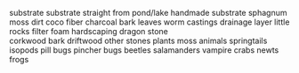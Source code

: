substrate
	substrate straight from pond/lake
	handmade substrate
		sphagnum moss
		dirt
		coco fiber 
		charcoal
		bark
		leaves
		worm castings
drainage layer
	little rocks
	filter foam
hardscaping
	dragon stone   
	corkwood
	bark
	driftwood
	other stones
plants
	moss
animals
	springtails
	isopods
	pill bugs
	pincher bugs
	beetles
	salamanders
	vampire crabs
	newts
	frogs